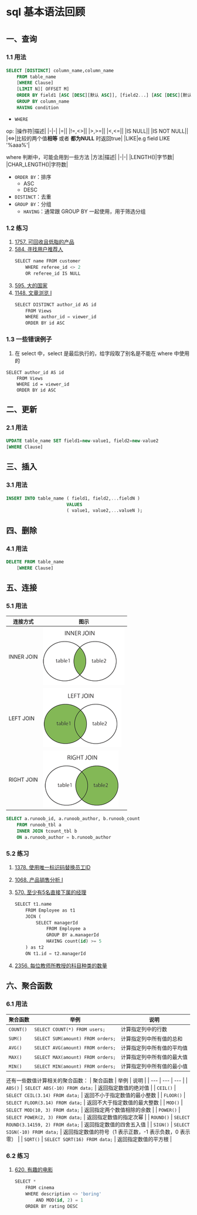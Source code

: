 # sql 基本语法回顾

<!--more-->
#

## 一、查询
### 1.1 用法

```sql
SELECT [DISTINCT] column_name,column_name
	FROM table_name
	[WHERE Clause]
	[LIMIT N][ OFFSET M]
	ORDER BY field1 [ASC [DESC][默认 ASC]], [field2...] [ASC [DESC][默认 ASC]]
	GROUP BY column_name
	HAVING condition
```

- `WHERE`

 op:
|操作符|描述|
|-|-|
|=||
|!=,<>||
|>,>=||
|<,<=||
|IS NULL||
|IS NOT NULL||
|<=>|比较的两个值**相等** 或者 **都为NULL** 时返回true|
|LIKE|e.g field LIKE '%aaa%'|

where 判断中，可能会用到一些方法
|方法|描述|
|-|-|
|LENGTH()|字节数|
|CHAR_LENGTH()|字符数|

- `ORDER BY`：排序
	- ASC
	- DESC
- `DISTINCT`：去重
- `GROUP BY`：分组
	- `HAVING`：通常跟 GROUP BY 一起使用，用于筛选分组

### 1.2 练习
1.  [1757. 可回收且低脂的产品](https://leetcode.cn/problems/recyclable-and-low-fat-products/)
2.  [584. 寻找用户推荐人](https://leetcode.cn/problems/find-customer-referee/)
	```sql
	SELECT name FROM customer
	    WHERE referee_id <> 2 
	    OR referee_id IS NULL
	```
3.  [595. 大的国家](https://leetcode.cn/problems/big-countries/)
4.  [1148. 文章浏览 I](https://leetcode.cn/problems/article-views-i/)
	```sql
	SELECT DISTINCT author_id AS id
	    FROM Views
	    WHERE author_id = viewer_id
	    ORDER BY id ASC
	```

### 1.3 一些错误例子
1. 在 select 中，select 是最后执行的，给字段取了别名是不能在 where 中使用的
```
SELECT author_id AS id
    FROM Views
    WHERE id = viewer_id
    ORDER BY id ASC
```

## 二、更新
### 2.1 用法
```sql
UPDATE table_name SET field1=new-value1, field2=new-value2
[WHERE Clause]
```

## 三、插入
### 3.1 用法
```sql
INSERT INTO table_name ( field1, field2,...fieldN )
                       VALUES
                       ( value1, value2,...valueN );
```

## 四、删除
### 4.1 用法
```sql
DELETE FROM table_name 
	[WHERE Clause]
```

## 五、连接
### 5.1 用法

|连接方式|图示|
|-|-|
|INNER JOIN|![](images/posts/Pasted%20image%2020230522120659.png)|
|LEFT JOIN|![](images/posts/Pasted%20image%2020230522120731.png)|
|RIGHT JOIN|![](images/posts/Pasted%20image%2020230522120744.png)|

```sql
SELECT a.runoob_id, a.runoob_author, b.runoob_count 
	FROM runoob_tbl a 
	INNER JOIN tcount_tbl b 
	ON a.runoob_author = b.runoob_author
```

### 5.2 练习
1. [1378. 使用唯一标识码替换员工ID](https://leetcode.cn/problems/replace-employee-id-with-the-unique-identifier/)
2. [1068. 产品销售分析 I](https://leetcode.cn/problems/product-sales-analysis-i/)
3. [570. 至少有5名直接下属的经理](https://leetcode.cn/problems/managers-with-at-least-5-direct-reports/)

	```sql
	SELECT t1.name
	    FROM Employee as t1
	    JOIN (
	        SELECT managerId
	            FROM Employee a
	            GROUP BY a.managerId
	            HAVING count(id) >= 5
	    ) as t2
	    ON t1.id = t2.managerId
	```

4.  [2356. 每位教师所教授的科目种类的数量](https://leetcode.cn/problems/number-of-unique-subjects-taught-by-each-teacher/)

## 六、聚合函数
### 6.1 用法
| 聚合函数 | 举例 | 说明 |
| --- | --- | --- |
| `COUNT()` | `SELECT COUNT(*) FROM users;` | 计算指定列中的行数 |
| `SUM()` | `SELECT SUM(amount) FROM orders;` | 计算指定列中所有值的总和 |
| `AVG()` | `SELECT AVG(amount) FROM orders;` | 计算指定列中所有值的平均值 |
| `MAX()` | `SELECT MAX(amount) FROM orders;` | 计算指定列中所有值的最大值 |
| `MIN()` | `SELECT MIN(amount) FROM orders;` | 计算指定列中所有值的最小值 |

还有一些数值计算相关的聚合函数：
| 聚合函数 | 举例 | 说明 |
| --- | --- | --- |
| `ABS()` |` SELECT ABS(-10) FROM data;` | 返回指定数值的绝对值 |
| `CEIL()` | `SELECT CEIL(3.14) FROM data;` | 返回不小于指定数值的最小整数 |
| `FLOOR()` | `SELECT FLOOR(3.14) FROM data;` | 返回不大于指定数值的最大整数 |
| `MOD()` | `SELECT MOD(10, 3) FROM data;` | 返回指定两个数值相除的余数 |
| `POWER()` | `SELECT POWER(2, 3) FROM data;` | 返回指定数值的指定次幂 |
| `ROUND()` | `SELECT ROUND(3.14159, 2) FROM data;` | 返回指定数值的四舍五入值 |
| `SIGN()` | `SELECT SIGN(-10) FROM data;` | 返回指定数值的符号（1 表示正数，-1 表示负数，0 表示零） |
| `SQRT()` | `SELECT SQRT(16) FROM data;` | 返回指定数值的平方根 |

### 6.2 练习
1.  [620. 有趣的电影](https://leetcode.cn/problems/not-boring-movies/)
	```sql
	SELECT *
	    FROM cinema
	    WHERE description <> 'boring'
	        AND MOD(id, 2) = 1
	    ORDER BY rating DESC
	```

